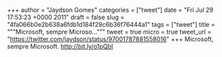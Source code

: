 
+++
author = "Jaydson Gomes"
categories = ["tweet"]
date = "Fri Jul 29 17:53:23 +0000 2011"
draft = false
slug = "4fa066b0e2b638a6fdb1d184f29c6b36f76444a1"
tags = ["tweet"]
title = """Microsoft, sempre Microso..."""
tweet = true
micro = true
tweet_url = "https://twitter.com/jaydson/status/97001787881558016"
+++
Microsoft, sempre Microsoft. http://bit.ly/o1pQbI
